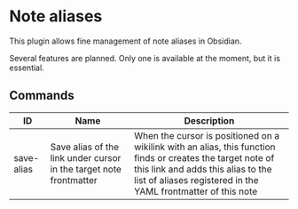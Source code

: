 # Note aliases

This plugin allows fine management of note aliases in Obsidian.

Several features are planned. Only one is available at the moment, but it is essential.

## Commands

|ID|Name|Description|
|--|----|-----------|
|save-alias|Save alias of the link under cursor in the target note frontmatter|When the cursor is positioned on a wikilink with an alias, this function finds or creates the target note of this link and adds this alias to the list of aliases registered in the YAML frontmatter of this note|
